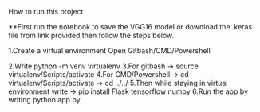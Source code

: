 How to run this project

**First run the notebook to save the VGG16 model or download the .keras file from link provided then follow the steps below.

1.Create a virtual environment
Open Gitbash/CMD/Powershell

2.Write python -m venv virtualenv
3.For gitbash -> source virtualenv/Scripts/activate
4.For CMD/Powershell -> cd virtualenv/Scripts/activate -> cd ../../
5.Then while staying in virtual environment write -> pip install Flask tensorflow numpy
6.Run the app by writing python app.py
